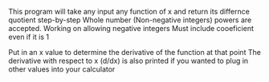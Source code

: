 This program will take any input any function of x and return its differnce quotient step-by-step
Whole number (Non-negative integers) powers are accepted. Working on allowing negative integers
Must include cooeficient even if it is 1

Put in an x value to determine the derivative of the function at that point
The derivative with respect to x (d/dx) is also printed if you wanted to plug in other values into your calculator